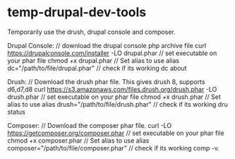 # temp-drupal-dev-tools

Temporarily use the drush, drupal console and composer.

Drupal Console:
// download the drupal console php archive file
curl https://drupalconsole.com/installer -LO drupal.phar
// set executable on your phar file
chmod +x drupal.phar
// Set alias to use
alias dc="/path/to/file/drupal.phar"
// check if its working
dc about

Drush:
// Download the drush phar file. This gives drush 8, supports d6,d7,d8
curl https://s3.amazonaws.com/files.drush.org/drush.phar -LO drush.phar
// set executable on your phar file
chmod +x drush.phar
// Set alias to use
alias drush="/path/to/file/drush.phar"
// check if its working
dru status

Composer:
// Download the composer phar file.
curl -LO https://getcomposer.org/composer.phar
// set executable on your phar file
chmod +x composer.phar
// Set alias to use
alias composer="/path/to/file/composer.phar"
// check if its working
comp -v.

